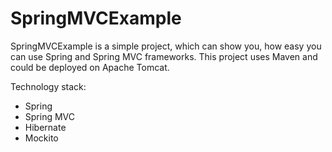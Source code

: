 # SpringMVCExample

SpringMVCExample is a simple project, which can show you, how easy you can use Spring and Spring MVC frameworks. 
This project uses Maven and could be deployed on Apache Tomcat.

Technology stack:
- Spring
- Spring MVC
- Hibernate
- Mockito
